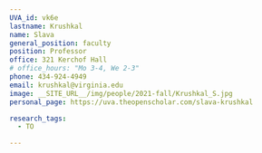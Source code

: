 ```yaml
---
UVA_id: vk6e
lastname: Krushkal
name: Slava
general_position: faculty
position: Professor
office: 321 Kerchof Hall
# office_hours: "Mo 3-4, We 2-3"
phone: 434-924-4949
email: krushkal@virginia.edu
image: __SITE_URL__/img/people/2021-fall/Krushkal_S.jpg
personal_page: https://uva.theopenscholar.com/slava-krushkal

research_tags:
  - TO

---
```

